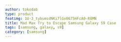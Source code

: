 ```yaml
---
author: tokodab
type: product
featimg: 1U-3_tybumsdNKi7lGv0675HFcA0-R8MN
title: Mad Max Try to Escape Samsung Galaxy S9 Case
tags: [samsung, galaxy, s9]
category: [samsung]
---
```

